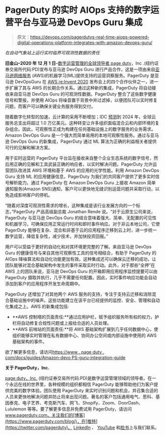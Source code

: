 # PagerDuty 的实时 AIOps 支持的数字运营平台与亚马逊 DevOps Guru 集成

> 原文：<https://devops.com/pagerdutys-real-time-aiops-powered-digital-operations-platform-integrates-with-amazon-devops-guru/>

*在自动气象站上运行实时临界可观测性数据的责任*

**旧金山–2020 年 12 月 1 日**–[数字运营管理的全球领导者 page duty](https://www.pagerduty.com/)，Inc .(纽约证券交易所代码:PD)宣布与亚马逊 DevOps Guru 进行产品合作，这是一项由来自[亚马逊网络服务](https://aws.amazon.com/) (AWS)的机器学习(ML)提供支持的运营洞察服务。PagerDuty 是亚马逊 DevOpsGuru 在 [AWS re:Invent 2020](https://reinvent.awsevents.com/) 发布会上的四个合作伙伴之一，进一步扩展了其与 AWS 的长期合作关系。通过这种新的集成，PagerDuty 将自动接收来自亚马逊 DevOps Guru 的可观测性数据。PagerDuty 整合了这些数字健康信号和警报，并使用 AIOps 将噪音置于背景中并过滤掉，以便团队可以实时修复问题，而客户可以确保关键业务服务得到交付。

随着数字化转型的加速，云计算的采用不断增加；IDC [预测](https://www.idc.com/getdoc.jsp?containerId=prUS46934120)到 2024 年，全球云服务总支出将超过 1.0 万亿美元。这种转变让许多组织面临混合云和内部环境的复杂组合。因此，可观察性正成为构建在任何基础设施上的数字服务的业务需求。Amazon DevOps Guru 是一个强大而简单易用的本地可观察性服务。通过与亚马逊 DevOps Guru 的新集成，PagerDuty 通过 ML 算法为正确的利益相关者提供可行的见解和解决方案。

用于实时运营的 PagerDuty 平台旨在接收来自整个企业生态系统的数字信号，然后用正确的见解和工具武装正确的响应者，以实时解决问题。PagerDuty 允许运营团队改进其 AWS 环境和基于 AWS 的应用的光学性能。利用 Amazon DevOps Guru 支持 ML 的应用健康信息，PagerDuty 为我们的共同客户提供了更多实时信号解析能力。通过 PagerDuty 在 Amazon DevOps Guru 上接收 Amazon 简单通知服务(Amazon SNS)通知，客户可以更快地无缝识别运营问题并采取行动，以免造成影响客户的停机。

“随着对深度可观测性需求的增长，这种集成是该行业发展方向的一个标志，”PagerDuty 产品高级副总裁 Jonathan Rende 说。“对于云原生公司来说，PagerDuty 与亚马逊 DevOps Guru 的结合意味着强大、简单、无配置的可见性和机器学习，可确保应用正常运行时间和即时事件响应。对于非云本地公司，它使 PagerDuty 能够在复杂、混合和非基于云的应用程序迁移到云上时，进一步统一数字运营，降低复杂性，减少技术，并加快投资回报。”

用户可以受益于更好的自动化和对其环境更完整的了解。来自亚马逊 DevOps Guru 的健康信号与来自其他可观察性工具的信号相结合，有助于 PagerDuty 的 AIOps 降噪算法和自动化功能更加有效。这种集成还可以确保云迁移的成功，让团队能够对混合基础架构中发生的事件采取实时行动。此外，对于那些“全押”在 AWS 上的团队来说，亚马逊 DevOps Guru 的开箱即用应用程序监控提要可以由 PagerDuty 摄取并执行，几乎不需要任何配置。因此，实时事件响应功能会自动添加到客户的应用程序开发生命周期中。

PagerDuty 还增加了对其他两个 AWS 服务的支持，专注于支持云迁移和消除混合基础设施中的噪声。这些功能建立在该平台已经提供的监控、安全、管理和自动化集成之上。AWS 的新集成包括:

*   **AWS 控制塔的页面责任:**通过应用护栏，赋予组织服务所有权的权力，护栏将自动修复合规性问题或上报给合适的人员处理。
*   **AWS 前哨站的页面责任:**将 AWS 基础架构扩展到几乎任何数据中心，使组织能够实时管理在私有数据中心、协同办公空间或内部设施中使用的 AWS 基础架构的事件。

欲了解更多信息，请访问[https://www . page duty . com/docs/guides/Amazon-devo PS-guru-integration-guide](https://www.pagerduty.com/docs/guides/amazon-devops-guru-integration-guide)

**关于 PagerDuty，Inc.**

[page duty，Inc.](https://www.pagerduty.com/) (纽约证券交易所代码:PD)是数字运营管理领域的领导者。在一个永远在线的世界里，各种规模的组织都相信 PagerDuty 能够帮助他们为客户提供完美的数字体验。团队使用 PagerDuty 来实时识别问题和机会，并召集合适的人员来更快地解决问题并防止将来出现问题。著名的客户包括通用电气、思科、基因泰克、电子艺界、考克斯汽车、网飞、Shopify、Zoom、DoorDash、Lululemon 等等。要了解更多信息并免费试用 PagerDuty，请访问 www.pagerduty.com。关注我们的[博客](https://www.pagerduty.com/blog/)，在[推特](https://twitter.com/pagerduty)、 [LinkedIn](https://www.linkedin.com/company/482819/) 、 [YouTube](https://www.youtube.com/channel/UCIL6fDywCheNp3rnf_v4R-g) 和[脸书](https://www.facebook.com/PagerDuty/)上与我们联系。